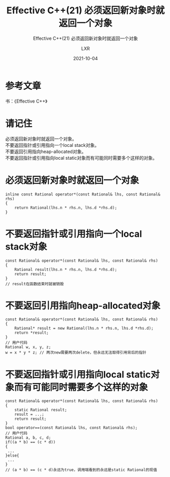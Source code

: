 ﻿---
layout:     post
title:   Effective C++(21) 必须返回新对象时就返回一个对象
subtitle:   Effective C++(21) 必须返回新对象时就返回一个对象
date:       2021-10-04
author:     LXR
header-img: img/post-bg-re-vs-ng2.jpg
catalog: true
tags:
    - Effective C++
    - 必须返回新对象时就返回一个对象
---

# 参考文章
书：《Effective C++》

# 请记住
必须返回新对象时就返回一个对象。  
不要返回指针或引用指向一个local stack对象。  
不要返回引用指向heap-allocated对象。   
不要返回指针或引用指向local static对象而有可能同时需要多个这样的对象。  

# 必须返回新对象时就返回一个对象
```
inline const Rational operator*(const Rational& lhs, const Rational& rhs)
{
    return Rational(lhs.n * rhs.n, lhs.d *rhs.d);
}
```

# 不要返回指针或引用指向一个local stack对象
```
const Rational& operator*(const Rational& lhs, const Rational& rhs)
{
    Rational result(lhs.n * rhs.n, lhs.d *rhs.d);
    return result;
}
// result在函数结束时就被销毁
```

# 不要返回引用指向heap-allocated对象
```
const Rational& operator*(const Rational& lhs, const Rational& rhs)
{
    Rational* result = new Rational(lhs.n * rhs.n, lhs.d *rhs.d);
    return *result;
}
// 用户代码
Rational w, x, y, z;
w = x * y * z; // 两次new需要两次delete，但永远无法取得引用背后的指针
```

# 不要返回指针或引用指向local static对象而有可能同时需要多个这样的对象
```
const Rational& operator*(const Rational& lhs, const Rational& rhs)
{
    static Rational result;
    result = ...;
    return result;
}
bool operator==(const Rational& lhs, const Rational& rhs);
// 用户代码
Rational a, b, c, d;
if((a * b) == (c * d))
{
 ...
}else{
 ...
}
// (a * b) == (c * d)永远为true，调用端看到的永远是static Rational的现值
```
